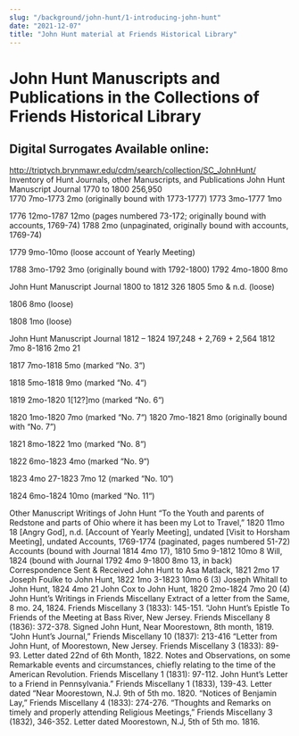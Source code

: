 ```yaml
---
slug: "/background/john-hunt/1-introducing-john-hunt"
date: "2021-12-07"
title: "John Hunt material at Friends Historical Library"
---
```


# John Hunt Manuscripts and Publications in the Collections of Friends Historical Library

## Digital Surrogates Available online: 
http://triptych.brynmawr.edu/cdm/search/collection/SC_JohnHunt/
Inventory of Hunt Journals, other Manuscripts, and Publications
 John Hunt Manuscript Journal 1770 to 1800  256,950	  	
1770 7mo-1773 2mo (originally bound with 1773-1777)
1773 3mo-1777 1mo

1776 12mo-1787 12mo (pages numbered 73-172; originally bound with accounts, 1769-74)
1788 2mo (unpaginated, originally bound with accounts, 1769-74)

1779 9mo-10mo (loose account of Yearly Meeting)

1788 3mo-1792 3mo (originally bound with 1792-1800)
1792 4mo-1800 8mo

John Hunt Manuscript Journal 1800 to 1812  326
1805 5mo & n.d. (loose)

1806 8mo (loose)

1808 1mo (loose)

John Hunt Manuscript Journal 1812 – 1824  197,248 +  2,769 +  2,564
1812 7mo 8-1816 2mo 21

1817 7mo-1818 5mo (marked “No. 3“)

1818 5mo-1818 9mo (marked “No. 4“)		

1819 2mo-1820 1[12?]mo (marked “No. 6“)

1820 1mo-1820 7mo (marked “No. 7“)
1820 7mo-1821 8mo (originally bound with “No. 7”)

1821 8mo-1822 1mo (marked “No. 8“)

1822 6mo-1823 4mo (marked “No. 9“)

1823 4mo 27-1823 7mo 12  (marked “No. 10“)

1824 6mo-1824 10mo (marked “No. 11“)
	            
Other Manuscript Writings of John Hunt
“To the Youth and parents of Redstone and parts of Ohio where it has been my Lot to Travel,” 1820 11mo 18
[Angry God], n.d.
[Account of Yearly Meeting], undated
[Visit to Horsham Meeting], undated
Accounts, 1769-1774 (paginated, pages numbered 51-72)
Accounts (bound with Journal 1814 4mo 17), 1810 5mo 9-1812 10mo 8
Will, 1824 (bound with Journal 1792 4mo 9-1800 8mo 13, in back)
Correspondence Sent & Received
John Hunt to Asa Matlack, 1821 2mo 17
Joseph Foulke to John Hunt, 1822 1mo 3-1823 10mo 6 (3)
Joseph Whitall to John Hunt, 1824 4mo 21
John Cox to John Hunt, 1820 2mo-1824 7mo 20 (4)
John Hunt’s Writings in Friends Miscellany
Extract of a letter from the Same, 8 mo. 24, 1824. Friends Miscellany 3 (1833): 145-151.
“John Hunt’s Epistle To Friends of the Meeting at Bass River, New Jersey. Friends Miscellany 8 (1836): 372-378.  Signed John Hunt, Near Moorestown, 8th month, 1819.
“John Hunt’s Journal,” Friends Miscellany 10 (1837): 213-416
“Letter from John Hunt, of Moorestown, New Jersey. Friends Miscellany 3 (1833): 89-93.  Letter dated 22nd of 6th Month, 1822.
Notes and Observations, on some Remarkable events and circumstances, chiefly relating to the time of the American Revolution. Friends Miscellany 1 (1831): 97-112.
John Hunt’s Letter to a Friend in Pennsylvania.”  Friends Miscellany 1 (1833), 139-43.
Letter dated “Near Moorestown, N.J. 9th of 5th mo. 1820.
“Notices of Benjamin Lay,” Friends Miscellany 4 (1833): 274-276.
“Thoughts and Remarks on timely and properly attending Religious Meetings,” Friends Miscellany 3 (1832), 346-352.  Letter dated Moorestown, N.J,   5th of 5th mo. 1816.
